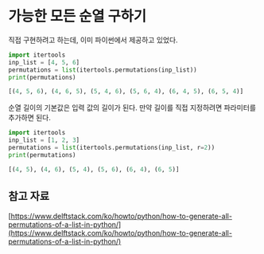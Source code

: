 # 가능한 모든 순열 구하기

직접 구현하려고 하는데, 이미 파이썬에서 제공하고 있었다.

```python
import itertools
inp_list = [4, 5, 6]
permutations = list(itertools.permutations(inp_list))
print(permutations)
```

```python
[(4, 5, 6), (4, 6, 5), (5, 4, 6), (5, 6, 4), (6, 4, 5), (6, 5, 4)]
```

순열 길이의 기본값은 입력 값의 길이가 된다. 만약 길이를 직접 지정하려면 파라미터를 추가하면 된다.

```python
import itertools
inp_list = [1, 2, 3]
permutations = list(itertools.permutations(inp_list, r=2))
print(permutations)
```

```python
[(4, 5), (4, 6), (5, 4), (5, 6), (6, 4), (6, 5)]
```

## 참고 자료

[https://www.delftstack.com/ko/howto/python/how-to-generate-all-permutations-of-a-list-in-python/](https://www.delftstack.com/ko/howto/python/how-to-generate-all-permutations-of-a-list-in-python/)